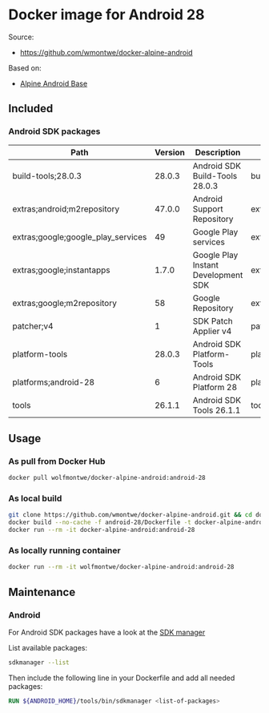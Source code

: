 # Docker image for Android 28

Source:

- https://github.com/wmontwe/docker-alpine-android

Based on:

- [Alpine Android Base](https://cloud.docker.com/repository/docker/wolfmontwe/docker-alpine-android-base)

## Included

### Android SDK packages

  Path                               | Version | Description                         | Location
  -------                            | ------- | -------                             | -------
  build-tools;28.0.3                 | 28.0.3  | Android SDK Build-Tools 28.0.3      | build-tools/28.0.3/
  extras;android;m2repository        | 47.0.0  | Android Support Repository          | extras/android/m2repository/
  extras;google;google_play_services | 49      | Google Play services                | extras/google/google_play_services/
  extras;google;instantapps          | 1.7.0   | Google Play Instant Development SDK | extras/google/instantapps/
  extras;google;m2repository         | 58      | Google Repository                   | extras/google/m2repository/
  patcher;v4                         | 1       | SDK Patch Applier v4                | patcher/v4/
  platform-tools                     | 28.0.3  | Android SDK Platform-Tools          | platform-tools/
  platforms;android-28               | 6       | Android SDK Platform 28             | platforms/android-28/
  tools                              | 26.1.1  | Android SDK Tools 26.1.1            | tools/

## Usage

### As pull from Docker Hub

```bash
docker pull wolfmontwe/docker-alpine-android:android-28
```

### As local build

```bash
git clone https://github.com/wmontwe/docker-alpine-android.git && cd docker-alpine-android
docker build --no-cache -f android-28/Dockerfile -t docker-alpine-android:android-28 .
docker run --rm -it docker-alpine-android:android-28
```

### As locally running container

```bash
docker run --rm -it wolfmontwe/docker-alpine-android:android-28
```

## Maintenance

### Android

For Android SDK packages have a look at the [SDK manager](https://developer.android.com/studio/command-line/sdkmanager)

List available packages:

```bash
sdkmanager --list
```

Then include the following line in your Dockerfile and add all needed packages:

```dockerfile
RUN ${ANDROID_HOME}/tools/bin/sdkmanager <list-of-packages>
```
